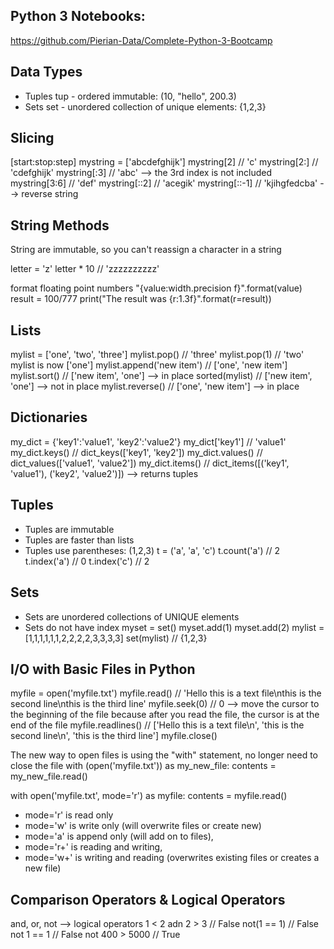 ## Python 3 Notebooks:
https://github.com/Pierian-Data/Complete-Python-3-Bootcamp

## Data Types
* Tuples tup - ordered immutable: (10, "hello", 200.3)
* Sets set - unordered collection of unique elements: {1,2,3}

## Slicing
[start:stop:step]
mystring = ['abcdefghijk']
mystring[2] // 'c'
mystring[2:] // 'cdefghijk'
mystring[:3] // 'abc' --> the 3rd index is not included
mystring[3:6] // 'def'
mystring[::2] // 'acegik'
mystring[::-1] // 'kjihgfedcba' --> reverse string

## String Methods
String are immutable, so you can't reassign a character in a string

letter = 'z'
letter * 10 // 'zzzzzzzzzz'

format floating point numbers
"{value:width.precision f}".format(value)
result = 100/777
print("The result was {r:1.3f}".format(r=result))

## Lists
mylist = ['one', 'two', 'three']
mylist.pop() // 'three'
mylist.pop(1) // 'two'
mylist is now ['one']
mylist.append('new item') // ['one', 'new item']
mylist.sort() // ['new item', 'one'] --> in place
sorted(mylist) // ['new item', 'one'] --> not in place
mylist.reverse() // ['one', 'new item'] --> in place

## Dictionaries
my_dict = {'key1':'value1', 'key2':'value2'}
my_dict['key1'] // 'value1'
my_dict.keys() // dict_keys(['key1', 'key2'])
my_dict.values() // dict_values(['value1', 'value2'])
my_dict.items() // dict_items([('key1', 'value1'), ('key2', 'value2')]) --> returns tuples

## Tuples
* Tuples are immutable
* Tuples are faster than lists 
* Tuples use parentheses: (1,2,3)
t = ('a', 'a', 'c')
t.count('a') // 2
t.index('a') // 0
t.index('c') // 2

## Sets
* Sets are unordered collections of UNIQUE elements
* Sets do not have index
myset = set()
myset.add(1)
myset.add(2)
mylist = [1,1,1,1,1,1,2,2,2,2,3,3,3,3]
set(mylist) // {1,2,3}

## I/O with Basic Files in Python
myfile = open('myfile.txt')
myfile.read() // 'Hello this is a text file\nthis is the second line\nthis is the third line'
myfile.seek(0) // 0 --> move the cursor to the beginning of the file because after you read the file, the cursor is at the end of the file
myfile.readlines() // ['Hello this is a text file\n', 'this is the second line\n', 'this is the third line']
myfile.close()

The new way to open files is using the "with" statement, no longer need to close the file
with (open('myfile.txt')) as my_new_file:
    contents = my_new_file.read()

with open('myfile.txt', mode='r') as myfile:
    contents = myfile.read()

* mode='r' is read only
* mode='w' is write only (will overwrite files or create new)
* mode='a' is append only (will add on to files),
* mode='r+' is reading and writing,
* mode='w+' is writing and reading (overwrites existing files or creates a new file)


## Comparison Operators & Logical Operators
and, or, not --> logical operators
1 < 2 adn 2 > 3 // False
not(1 == 1) // False
not 1 == 1 // False
not 400 > 5000 // True